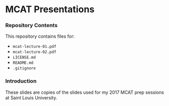 # MCAT Presentations

### Repository Contents
This repository contains files for:
-   `mcat-lecture-01.pdf`
-   `mcat-lecture-02.pdf`
-   `LICENSE.md`
-   `README.md`
-   `.gitignore`

### Introduction
These slides are copies of the slides used for my 2017 MCAT prep sessions at Saint Louis University.
